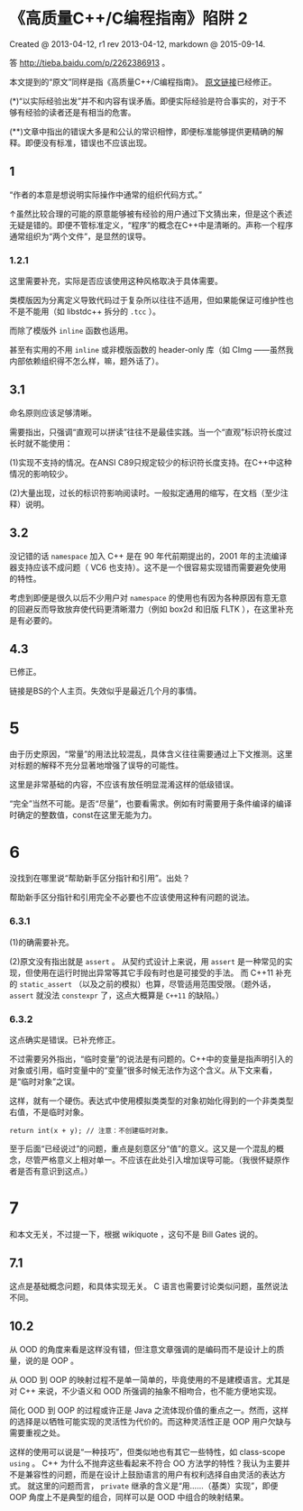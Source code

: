 ﻿# 《高质量C++/C编程指南》陷阱 2

Created @ 2013-04-12, r1 rev 2013-04-12, markdown @ 2015-09-14.

答 http://tieba.baidu.com/p/2262386913 。

本文提到的“原文”同样是指《高质量C++/C编程指南》。
[原文链接](http://oss.org.cn/man/develop/c&c++/c/c.htm#_Toc520633988)已经修正。

(\*)“以实际经验出发”并不和内容有误矛盾。即便实际经验是符合事实的，对于不够有经验的读者还是有相当的危害。

(\*\*)文章中指出的错误大多是和公认的常识相悖，即便标准能够提供更精确的解释。即便没有标准，错误也不应该出现。

## 1

“作者的本意是想说明实际操作中通常的组织代码方式。”

↑虽然比较合理的可能的原意能够被有经验的用户通过下文猜出来，但是这个表述无疑是错的。即便不管标准定义，“程序”的概念在C++中是清晰的。声称一个程序通常组织为“两个文件”，是显然的误导。

### 1.2.1

这里需要补充，实际是否应该使用这种风格取决于具体需要。

类模版因为分离定义导致代码过于复杂所以往往不适用，但如果能保证可维护性也不是不能用（如 libstdc++ 拆分的 `.tcc` ）。

而除了模版外 `inline` 函数也适用。

甚至有实用的不用 `inline` 或非模版函数的 header-only 库（如 CImg ——虽然我内部依赖组织得不怎么样，嘛，题外话了）。

## 3.1

命名原则应该足够清晰。

需要指出，只强调“直观可以拼读”往往不是最佳实践。当一个“直观”标识符长度过长时就不能使用：

(1)实现不支持的情况。在ANSI C89只规定较少的标识符长度支持。在C++中这种情况的影响较少。

(2)大量出现，过长的标识符影响阅读时。一般拟定通用的缩写，在文档（至少注释）说明。

## 3.2

没记错的话 `namespace` 加入 C++ 是在 90 年代前期提出的，2001 年的主流编译器支持应该不成问题（ VC6 也支持）。这不是一个很容易实现错而需要避免使用的特性。

考虑到即便是很久以后不少用户对 `namespace` 的使用也有因为各种原因有意无意的回避反而导致放弃使代码更清晰潜力（例如 box2d 和旧版 FLTK ），在这里补充是有必要的。

## 4.3

已修正。

链接是BS的个人主页。失效似乎是最近几个月的事情。

# 5

由于历史原因，“常量”的用法比较混乱，具体含义往往需要通过上下文推测。这里对标题的解释不充分显著地增强了误导的可能性。

这里是非常基础的内容，不应该有放任明显混淆这样的低级错误。

“完全”当然不可能。是否“尽量”，也要看需求。例如有时需要用于条件编译的编译时确定的整数值，const在这里无能为力。

# 6

没找到在哪里说“帮助新手区分指针和引用”。出处？

帮助新手区分指针和引用完全不必要也不应该使用这种有问题的说法。

### 6.3.1

(1)的确需要补充。

(2)原文没有指出就是 `assert` 。
从契约式设计上来说，用 `assert` 是一种常见的实现，但使用在运行时抛出异常等其它手段有时也是可接受的手法。
而 C++11 补充的 `static_assert` （以及之前的模拟）也算，尽管适用范围受限。（题外话，`assert` 就没法 `constexpr` 了，这点大概算是 `C++11` 的缺陷。）

### 6.3.2

这点确实是错误。已补充修正。

不过需要另外指出，“临时变量”的说法是有问题的。C++中的变量是指声明引入的对象或引用，临时变量中的“变量”很多时候无法作为这个含义。从下文来看，是“临时对象”之误。

这样，就有一个硬伤。表达式中使用模拟类类型的对象初始化得到的一个非类类型右值，不是临时对象。

```
return int(x + y); // 注意：不创建临时对象。
```

至于后面“已经说过”的问题，重点是刻意区分“值”的意义。这又是一个混乱的概念，尽管严格意义上相对单一。不应该在此处引入增加误导可能。（我很怀疑原作者是否有意识到这点。）

# 7

和本文无关，不过提一下，根据 wikiquote ，这句不是 Bill Gates 说的。

## 7.1

这点是基础概念问题，和具体实现无关。 C 语言也需要讨论类似问题，虽然说法不同。

## 10.2

从 OOD 的角度来看是这样没有错，但注意文章强调的是编码而不是设计上的质量，说的是 OOP 。

从 OOD 到 OOP 的映射过程不是单一简单的，毕竟使用的不是建模语言。尤其是对 C++ 来说，不少语义和 OOD 所强调的抽象不相吻合，也不能方便地实现。

简化 OOD 到 OOP 的过程或许正是 Java 之流体现价值的重点之一。然而，这样的选择是以牺牲可能实现的灵活性为代价的。而这种灵活性正是 OOP 用户欠缺与需要重视之处。

这样的使用可以说是“一种技巧”，但类似地也有其它一些特性，如 class-scope `using` 。 C++ 为什么不抛弃这些看起来不符合 OO 方法学的特性？我认为主要并不是兼容性的问题，而是在设计上鼓励语言的用户有权利选择自由灵活的表达方式。
就这里的问题而言， `private` 继承的含义是“用……（基类）实现”，即便 OOP 角度上不是典型的组合，同样可以是 OOD 中组合的映射结果。

